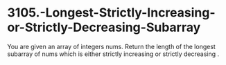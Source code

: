 # 3105.-Longest-Strictly-Increasing-or-Strictly-Decreasing-Subarray
You are given an array of integers nums. Return the length of the longest  subarray  of nums which is either  strictly increasing  or  strictly decreasing .
